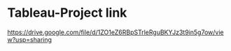# Tableau-Project link 
https://drive.google.com/file/d/1ZO1eZ6RBpSTrleRguBKYJz3t9in5g7ow/view?usp=sharing
